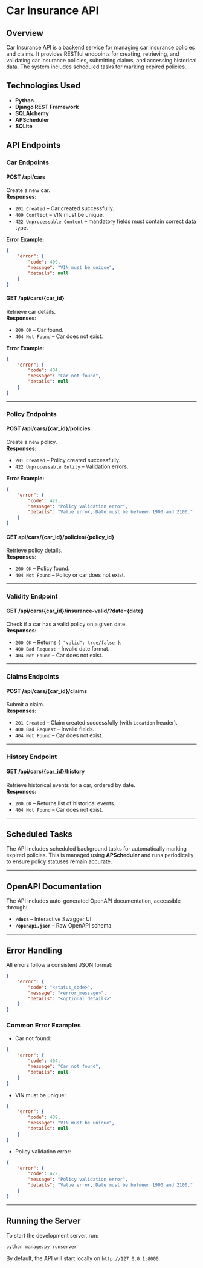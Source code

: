 # Car Insurance API

## Overview

Car Insurance API is a backend service for managing car insurance policies and claims. It provides RESTful endpoints for creating, retrieving, and validating car insurance policies, submitting claims, and accessing historical data. The system includes scheduled tasks for marking expired policies.

## Technologies Used

- **Python**
- **Django REST Framework**
- **SQLAlchemy**
- **APScheduler**
- **SQLite** 

## API Endpoints

### Car Endpoints

#### POST /api/cars
Create a new car.  
**Responses:**
- `201 Created` – Car created successfully.
- `409 Conflict` – VIN must be unique.
- `422 Unprocessable Content` – mandatory fields must contain correct data type.

**Error Example:**
```json
{
    "error": {
        "code": 409,
        "message": "VIN must be unique",
        "details": null
    }
}
```

#### GET /api/cars/{car_id}
Retrieve car details.  
**Responses:**
- `200 OK` – Car found.
- `404 Not Found` – Car does not exist.

**Error Example:**
```json
{
    "error": {
        "code": 404,
        "message": "Car not found",
        "details": null
    }
}
```

---

### Policy Endpoints

#### POST /api/cars/{car_id}/policies
Create a new policy.  
**Responses:**
- `201 Created` – Policy created successfully.
- `422 Unprocessable Entity` – Validation errors.

**Error Example:**
```json
{
    "error": {
        "code": 422,
        "message": "Policy validation error",
        "details": "Value error, Date must be between 1900 and 2100."
    }
}
```

#### GET api/cars/{car_id}/policies/{policy_id}
Retrieve policy details.  
**Responses:**
- `200 OK` – Policy found.
- `404 Not Found` – Policy or car does not exist.

---

### Validity Endpoint

#### GET /api/cars/{car_id}/insurance-valid/?date={date}
Check if a car has a valid policy on a given date.  
**Responses:**
- `200 OK` – Returns `{ "valid": true/false }`.
- `400 Bad Request` – Invalid date format.
- `404 Not Found` – Car does not exist.

---

### Claims Endpoints

#### POST /api/cars/{car_id}/claims
Submit a claim.  
**Responses:**
- `201 Created` – Claim created successfully (with `Location` header).
- `400 Bad Request` – Invalid fields.
- `404 Not Found` – Car does not exist.

---

### History Endpoint

#### GET /api/cars/{car_id}/history
Retrieve historical events for a car, ordered by date.  
**Responses:**
- `200 OK` – Returns list of historical events.
- `404 Not Found` – Car does not exist.

---

## Scheduled Tasks

The API includes scheduled background tasks for automatically marking expired policies. This is managed using **APScheduler** and runs periodically to ensure policy statuses remain accurate.

---

## OpenAPI Documentation

The API includes auto-generated OpenAPI documentation, accessible through:

- **`/docs`** – Interactive Swagger UI
- **`/openapi.json`** – Raw OpenAPI schema

---

## Error Handling

All errors follow a consistent JSON format:

```json
{
    "error": {
        "code": "<status_code>",
        "message": "<error_message>",
        "details": "<optional_details>"
    }
}
```

### Common Error Examples

- Car not found:
```json
{
    "error": {
        "code": 404,
        "message": "Car not found",
        "details": null
    }
}
```

- VIN must be unique:
```json
{
    "error": {
        "code": 409,
        "message": "VIN must be unique",
        "details": null
    }
}
```

- Policy validation error:
```json
{
    "error": {
        "code": 422,
        "message": "Policy validation error",
        "details": "Value error, Date must be between 1900 and 2100."
    }
}
```

---

## Running the Server

To start the development server, run:

```bash
python manage.py runserver
```

By default, the API will start locally on `http://127.0.0.1:8000`.
